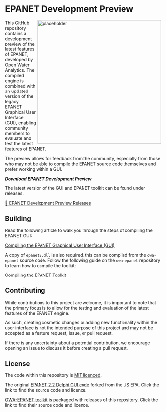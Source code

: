 # EPANET Development Preview

<img src="https://user-images.githubusercontent.com/6113153/233481310-ca940de6-9a80-4904-9ca2-8110bab721ec.png" alt="placeholder" height="400" align="right"/>



This GitHub repository contains a development preview of the latest features of EPANET, developed by Open Water Analytics. The compiled engine is combined with an updated version of the legacy EPANET Graphical User Interface (GUI), enabling community members to evaluate and test the latest features of EPANET.

The preview allows for feedback from the community, especially from those who may not be able to compile the EPANET source code themselves and prefer working within a GUI.



***Download EPANET Development Preview***

The latest version of the GUI and EPANET toolkit can be found under releases.

[📁 EPANET Development Preview Releases](https://github.com/modelcreate/epanet-dev-gui/releases)

## Building

Read the following article to walk you through the steps of compiling the EPANET GUI:

[Compiling the EPANET Graphical User Interface (GUI)](https://epanetjs.com/blog/2023/04/09/how-to-compile-the-epanet-gui/)

A copy of `epanet2.dll` is also required, this can be compiled from the `owa-epanet` source code. Follow the following guide on the `owa-epanet` repository to learn how to compile the toolkit:

[Compiling the EPANET Toolkit](https://github.com/OpenWaterAnalytics/EPANET/blob/dev/BUILDING.md)

## Contributing

While contributions to this project are welcome, it is important to note that the primary focus is to allow for the testing and evaluation of the latest features of the EPANET engine.

As such, creating cosmetic changes or adding new functionality within the user interface is not the intended purpose of this project and may not be accepted as a feature request, issue, or pull request.

If there is any uncertainty about a potential contribution, we encourage opening an issue to discuss it before creating a pull request.

## License

The code within this repository is [MIT licenced](https://github.com/modelcreate/epanet-dev-gui/blob/master/LICENSE).

The original [EPANET 2.2 Delphi GUI code](https://github.com/USEPA/EPANET2.2) forked from the US EPA. Click the link to find the source code and licence.

[OWA-EPANET toolkit](https://github.com/OpenWaterAnalytics/EPANET) is packaged with releases of this repository. Click the link to find their source code and licence.

